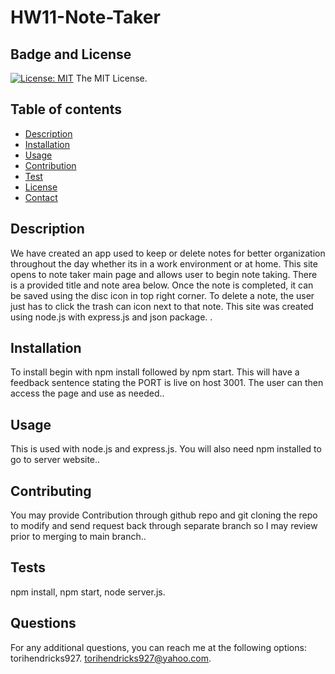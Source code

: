 # HW11-Note-Taker

  ## Badge and License
  [![License: MIT](https://img.shields.io/badge/License-MIT-yellow.svg)](https://opensource.org/licenses/MIT)
    The MIT License.

  ## Table of contents
  - [Description](#description)
  - [Installation](#installation)
  - [Usage](#usage)
  - [Contribution](#contributing)
  - [Test](#test)
  - [License](#license)
  - [Contact](#github)

  ## Description
We have created an app used to keep or delete notes for better organization throughout the day whether its in a work environment or at home. This site opens to note taker main page and allows user to begin note taking. There is a  provided title and note area below. Once the note is completed, it can be saved using the disc icon in top right corner. To delete a note, the user just has to click the trash can icon next to that note. This site was created using node.js with express.js and json package. .

## Installation
To install begin with npm install followed by npm start. This will have a feedback sentence stating the PORT is live on host 3001. The user can then access the page and use as needed..

## Usage
This is used with node.js and express.js. You will also need npm installed to go to server website..

## Contributing
You may provide Contribution through github repo and git cloning the repo to modify and send request back through separate branch so I may review prior to merging to main branch..

## Tests
npm install, npm start, node server.js.

## Questions
For any additional questions, you can reach me at the following options:
torihendricks927.
torihendricks927@yahoo.com.
